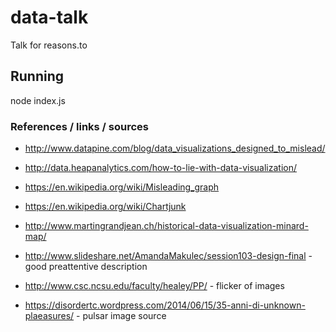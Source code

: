 # data-talk
Talk for reasons.to


## Running

node index.js


### References / links / sources

* http://www.datapine.com/blog/data_visualizations_designed_to_mislead/
* http://data.heapanalytics.com/how-to-lie-with-data-visualization/
* https://en.wikipedia.org/wiki/Misleading_graph
* https://en.wikipedia.org/wiki/Chartjunk
* http://www.martingrandjean.ch/historical-data-visualization-minard-map/
* http://www.slideshare.net/AmandaMakulec/session103-design-final - good preattentive description
* http://www.csc.ncsu.edu/faculty/healey/PP/ - flicker of images



* https://disordertc.wordpress.com/2014/06/15/35-anni-di-unknown-plaeasures/ - pulsar image source
